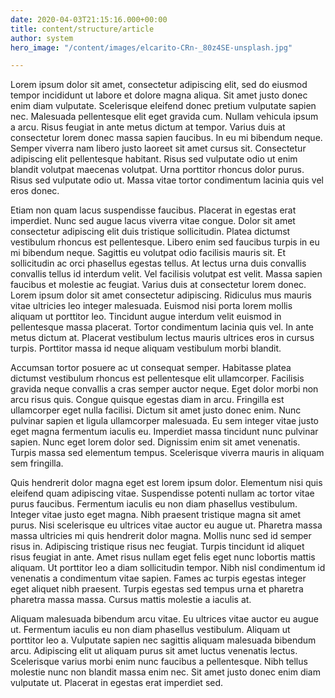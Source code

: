 ```yaml
---
date: 2020-04-03T21:15:16.000+00:00
title: content/structure/article
author: system
hero_image: "/content/images/elcarito-CRn-_80z4SE-unsplash.jpg"

---
```

Lorem ipsum dolor sit amet, consectetur adipiscing elit, sed do eiusmod tempor incididunt ut labore et dolore magna aliqua. Sit amet justo donec enim diam vulputate. Scelerisque eleifend donec pretium vulputate sapien nec. Malesuada pellentesque elit eget gravida cum. Nullam vehicula ipsum a arcu. Risus feugiat in ante metus dictum at tempor. Varius duis at consectetur lorem donec massa sapien faucibus. In eu mi bibendum neque. Semper viverra nam libero justo laoreet sit amet cursus sit. Consectetur adipiscing elit pellentesque habitant. Risus sed vulputate odio ut enim blandit volutpat maecenas volutpat. Urna porttitor rhoncus dolor purus. Risus sed vulputate odio ut. Massa vitae tortor condimentum lacinia quis vel eros donec.

Etiam non quam lacus suspendisse faucibus. Placerat in egestas erat imperdiet. Nunc sed augue lacus viverra vitae congue. Dolor sit amet consectetur adipiscing elit duis tristique sollicitudin. Platea dictumst vestibulum rhoncus est pellentesque. Libero enim sed faucibus turpis in eu mi bibendum neque. Sagittis eu volutpat odio facilisis mauris sit. Et sollicitudin ac orci phasellus egestas tellus. At lectus urna duis convallis convallis tellus id interdum velit. Vel facilisis volutpat est velit. Massa sapien faucibus et molestie ac feugiat. Varius duis at consectetur lorem donec. Lorem ipsum dolor sit amet consectetur adipiscing. Ridiculus mus mauris vitae ultricies leo integer malesuada. Euismod nisi porta lorem mollis aliquam ut porttitor leo. Tincidunt augue interdum velit euismod in pellentesque massa placerat. Tortor condimentum lacinia quis vel. In ante metus dictum at. Placerat vestibulum lectus mauris ultrices eros in cursus turpis. Porttitor massa id neque aliquam vestibulum morbi blandit.

Accumsan tortor posuere ac ut consequat semper. Habitasse platea dictumst vestibulum rhoncus est pellentesque elit ullamcorper. Facilisis gravida neque convallis a cras semper auctor neque. Eget dolor morbi non arcu risus quis. Congue quisque egestas diam in arcu. Fringilla est ullamcorper eget nulla facilisi. Dictum sit amet justo donec enim. Nunc pulvinar sapien et ligula ullamcorper malesuada. Eu sem integer vitae justo eget magna fermentum iaculis eu. Imperdiet massa tincidunt nunc pulvinar sapien. Nunc eget lorem dolor sed. Dignissim enim sit amet venenatis. Turpis massa sed elementum tempus. Scelerisque viverra mauris in aliquam sem fringilla.

Quis hendrerit dolor magna eget est lorem ipsum dolor. Elementum nisi quis eleifend quam adipiscing vitae. Suspendisse potenti nullam ac tortor vitae purus faucibus. Fermentum iaculis eu non diam phasellus vestibulum. Integer vitae justo eget magna. Nibh praesent tristique magna sit amet purus. Nisi scelerisque eu ultrices vitae auctor eu augue ut. Pharetra massa massa ultricies mi quis hendrerit dolor magna. Mollis nunc sed id semper risus in. Adipiscing tristique risus nec feugiat. Turpis tincidunt id aliquet risus feugiat in ante. Amet risus nullam eget felis eget nunc lobortis mattis aliquam. Ut porttitor leo a diam sollicitudin tempor. Nibh nisl condimentum id venenatis a condimentum vitae sapien. Fames ac turpis egestas integer eget aliquet nibh praesent. Turpis egestas sed tempus urna et pharetra pharetra massa massa. Cursus mattis molestie a iaculis at.

Aliquam malesuada bibendum arcu vitae. Eu ultrices vitae auctor eu augue ut. Fermentum iaculis eu non diam phasellus vestibulum. Aliquam ut porttitor leo a. Vulputate sapien nec sagittis aliquam malesuada bibendum arcu. Adipiscing elit ut aliquam purus sit amet luctus venenatis lectus. Scelerisque varius morbi enim nunc faucibus a pellentesque. Nibh tellus molestie nunc non blandit massa enim nec. Sit amet justo donec enim diam vulputate ut. Placerat in egestas erat imperdiet sed.